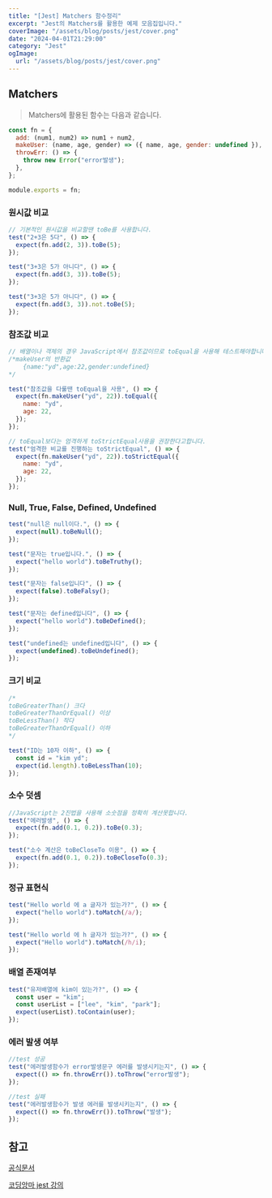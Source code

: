 ```yaml
---
title: "[Jest] Matchers 함수정리"
excerpt: "Jest의 Matchers를 활용한 예제 모음집입니다."
coverImage: "/assets/blog/posts/jest/cover.png"
date: "2024-04-01T21:29:00"
category: "Jest"
ogImage:
  url: "/assets/blog/posts/jest/cover.png"
---
```


## Matchers

> Matchers에 활용된 함수는 다음과 같습니다.

```jsx
const fn = {
  add: (num1, num2) => num1 + num2,
  makeUser: (name, age, gender) => ({ name, age, gender: undefined }),
  throwErr: () => {
    throw new Error("error발생");
  },
};

module.exports = fn;
```

### 원시값 비교

```jsx
// 기본적인 원시값을 비교할땐 toBe를 사용합니다.
test("2+3은 5다", () => {
  expect(fn.add(2, 3)).toBe(5);
});

test("3+3은 5가 아니다", () => {
  expect(fn.add(3, 3)).toBe(5);
});

test("3+3은 5가 아니다", () => {
  expect(fn.add(3, 3)).not.toBe(5);
});
```

### 참조값 비교

```jsx
// 배열이나 객체의 경우 JavaScript에서 참조값이므로 toEqual을 사용해 테스트해야합니다.
/*makeUser의 반환값
	{name:"yd",age:22,gender:undefined}
*/

test("참조값을 다룰땐 toEqual을 사용", () => {
  expect(fn.makeUser("yd", 22)).toEqual({
    name: "yd",
    age: 22,
  });
});

// toEqual보다는 엄격하게 toStrictEqual사용을 권장한다고합니다.
test("엄격한 비교를 진행하는 toStrictEqual", () => {
  expect(fn.makeUser("yd", 22)).toStrictEqual({
    name: "yd",
    age: 22,
  });
});
```

### Null, True, False, Defined, Undefined

```jsx
test("null은 null이다.", () => {
  expect(null).toBeNull();
});

test("문자는 true입니다.", () => {
  expect("hello world").toBeTruthy();
});

test("문자는 false입니다", () => {
  expect(false).toBeFalsy();
});

test("문자는 defined입니다", () => {
  expect("hello world").toBeDefined();
});

test("undefined는 undefined입니다", () => {
  expect(undefined).toBeUndefined();
});
```

### 크기 비교

```jsx
/*
toBeGreaterThan() 크다
toBeGreaterThanOrEqual() 이상
toBeLessThan() 작다
toBeGreaterThanOrEqual() 이하
*/

test("ID는 10자 이하", () => {
  const id = "kim yd";
  expect(id.length).toBeLessThan(10);
});
```

### 소수 덧셈

```jsx
//JavaScript는 2진법을 사용해 소숫점을 정확히 계산못합니다.
test("에러발생", () => {
  expect(fn.add(0.1, 0.2)).toBe(0.3);
});

test("소수 계산은 toBeCloseTo 이용", () => {
  expect(fn.add(0.1, 0.2)).toBeCloseTo(0.3);
});
```

### 정규 표현식

```jsx
test("Hello world 에 a 글자가 있는가?", () => {
  expect("hello world").toMatch(/a/);
});

test("Hello world 에 h 글자가 있는가?", () => {
  expect("Hello world").toMatch(/h/i);
});
```

### 배열 존재여부

```jsx
test("유저배열에 kim이 있는가?", () => {
  const user = "kim";
  const userList = ["lee", "kim", "park"];
  expect(userList).toContain(user);
});
```

### 에러 발생 여부

```jsx
//test 성공
test("에러발생함수가 error발생문구 에러를 발생시키는지", () => {
  expect(() => fn.throwErr()).toThrow("error발생");
});

//test 실패
test("에러발생함수가 발생 에러를 발생시키는지", () => {
  expect(() => fn.throwErr()).toThrow("발생");
});
```

## 참고

[공식문서](https://jestjs.io/docs/expect)

[코딩앙마 jest 강의](https://www.youtube.com/watch?v=_36vt4fBjOQ)
